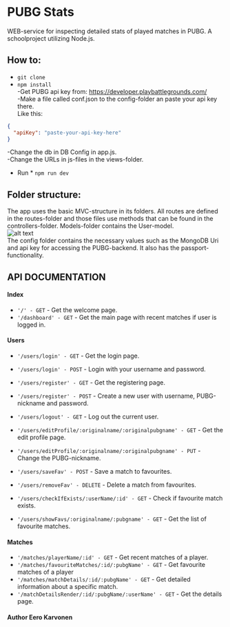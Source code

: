 # PUBG Stats

WEB-service for inspecting detailed stats of played matches in PUBG. A schoolproject utilizing Node.js.

## How to:
* `git clone`
* `npm install`<br />
-Get PUBG api key from: https://developer.playbattlegrounds.com/ <br />
-Make a file called conf.json to the config-folder an paste your api key there. <br />
Like this:
```json
{
  "apiKey": "paste-your-api-key-here"
}
```
-Change the db in DB Config in app.js. <br />
-Change the URLs in js-files in the views-folder. <br />
- Run * `npm run dev`

## Folder structure:
The app uses the basic MVC-structure in its folders.
All routes are defined in the routes-folder and those files use methods that can be found in the controllers-folder.
Models-folder contains the User-model.<br />
![alt text](https://upload.wikimedia.org/wikipedia/commons/a/a0/MVC-Process.svg)<br />
The config folder contains the necessary values such as the MongoDB Uri and api key for accessing the PUBG-backend.
It also has the passport-functionality.

## API DOCUMENTATION

#### Index
* `'/' - GET` - Get the welcome page.
* `'/dashboard' - GET` - Get the main page with recent matches if user is logged in.

#### Users

* `'/users/login' - GET` - Get the login page.
* `'/users/login' - POST` - Login with your username and password.

* `'/users/register' - GET` - Get the registering page.
* `'/users/register' - POST` - Create a new user with username, PUBG-nickname and password.

* `'/users/logout' - GET` - Log out the current user. 

* `'/users/editProfile/:originalname/:originalpubgname' - GET` - Get the edit profile page.
* `'/users/editProfile/:originalname/:originalpubgname' - PUT` - Change the PUBG-nickname.

* `'/users/saveFav' - POST` - Save a match to favourites.
* `'/users/removeFav' - DELETE` - Delete a match from favourites.
* `'/users/checkIfExists/:userName/:id' - GET` - Check if favourite match exists.
* `'/users/showFavs/:originalname/:pubgname' - GET` - Get the list of favourite matches.

#### Matches

* `'/matches/playerName/:id' - GET` - Get recent matches of a player.
* `'/matches/favouriteMatches/:id/:pubgName' - GET` - Get favourite matches of a player
* `'/matches/matchDetails/:id/:pubgName' - GET` - Get detailed information about a specific match.
* `'/matchDetailsRender/:id/:pubgName/:userName' - GET` - Get the details page.




#### Author Eero Karvonen
